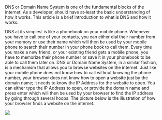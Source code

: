DNS or Domain Name System is one of the fundamental blocks of the internet. As a developer, should have at-least the basic understanding of how it works. This article is a brief introduction to what is DNS and how it works.

DNS at its simplest is like a phonebook on your mobile phone. Whenever you have to call one of your contacts, you can either dial their number from your memory or use their name which will then be used by your mobile phone to search their number in your phone book to call them. Every time you make a new friend, or your existing friend gets a mobile phone, you have to memorize their phone number or save it in your phonebook to be able to call them later on. DNS or Domain Name System, in a similar fashion, is a mechanism that allows you to browse websites on the internet. Just like your mobile phone does not know how to call without knowing the phone number, your browser does not know how to open a website just by the domain name; it needs to know the IP Address for the website to open. You can either type the IP Address to open, or provide the domain name and press enter which will then be used by your browser to find the IP address by going through several hoops. The picture below is the illustration of how your browser finds a website on the internet.

![](https://i.imgur.com/z9rwm5A.png)
